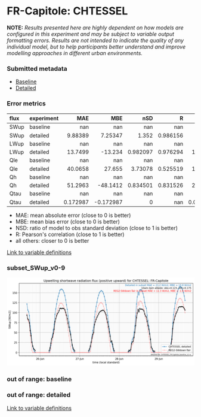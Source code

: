 # FR-Capitole: CHTESSEL

**NOTE:** *Results presented here are highly dependent on how models are configured in this experiment and may be subject to variable output formatting errors. Results are not intended to indicate the quality of any individual model, but to help participants better understand and improve modelling approaches in different urban environments.*

### Submitted metadata

- [Baseline](CHTESSEL_FR-Capitole_baseline_attrs.md)
- [Detailed](CHTESSEL_FR-Capitole_detailed_attrs.md)

### Error metrics

| flux   | experiment   |        MAE |        MBE |        nSD |          R |        5th |       95th |       RMSE |      cRMSE |       AMBE |      1-nSD |         1-R |   nSkewness |   nKurtosis |    Overlap |
|:-------|:-------------|-----------:|-----------:|-----------:|-----------:|-----------:|-----------:|-----------:|-----------:|-----------:|-----------:|------------:|------------:|------------:|-----------:|
| SWup   | baseline     | nan        | nan        | nan        | nan        | nan        | nan        | nan        | nan        | nan        | nan        | nan         |  nan        | nan         | nan        |
| SWup   | detailed     |   9.88389  |   7.25347  |   1.352    |   0.986156 |   2.6592   |  36.3806   |  15.2742   |   0.401673 |   7.25347  |   0.352004 |   0.0138443 |    0.309324 |   0.541366  |   0.162138 |
| LWup   | baseline     | nan        | nan        | nan        | nan        | nan        | nan        | nan        | nan        | nan        | nan        | nan         |  nan        | nan         | nan        |
| LWup   | detailed     |  13.7499   | -13.234    |   0.982097 |   0.976294 |  17.0031   |  19.8694   |  17.4637   |   0.216528 |  13.234    |   0.017904 |   0.0237063 |    0.253688 |   1.50186   |   0.11282  |
| Qle    | baseline     | nan        | nan        | nan        | nan        | nan        | nan        | nan        | nan        | nan        | nan        | nan         |  nan        | nan         | nan        |
| Qle    | detailed     |  40.0658   |  27.655    |   3.73078  |   0.525519 |   1.64974  | 164.029    |  73.8495   |   3.31625  |  27.655    |   2.73077  |   0.474481  |    0.599831 |   0.0228422 |   0.471562 |
| Qh     | baseline     | nan        | nan        | nan        | nan        | nan        | nan        | nan        | nan        | nan        | nan        | nan         |  nan        | nan         | nan        |
| Qh     | detailed     |  51.2963   | -48.1412   |   0.834501 |   0.831526 |  21.8376   |  67.8233   |  66.3491   |   0.555494 |  48.1412   |   0.165499 |   0.168474  |    0.337589 |   1.01151   |   0.532317 |
| Qtau   | baseline     | nan        | nan        | nan        | nan        | nan        | nan        | nan        | nan        | nan        | nan        | nan         |  nan        | nan         | nan        |
| Qtau   | detailed     |   0.172987 |  -0.172987 |   0        | nan        |   0.011566 |   0.526207 |   0.249716 | nan        |   0.172987 |   1        | nan         |    1        |   1         |   0.956083 |

 - MAE: mean absolute error (close to 0 is better)
 - MBE: mean bias error (close to 0 is better)
 - NSD: ratio of model to obs standard deviation (close to 1 is better)
 - R: Pearson's correlation (close to 1 is better)
 - all others: closer to 0 is better

[Link to variable definitions](../modelattrs/variable_definitions.md)

### <a name="subset_swup_v0-9"></a>subset_SWup_v0-9
[![CHTESSEL_FR-Capitole_subset_SWup_v0-9.png](CHTESSEL_FR-Capitole_subset_SWup_v0-9.png)](CHTESSEL_FR-Capitole_subset_SWup_v0-9.png)

### out of range: baseline


### out of range: detailed



[Link to variable definitions](../modelattrs/variable_definitions.md)

